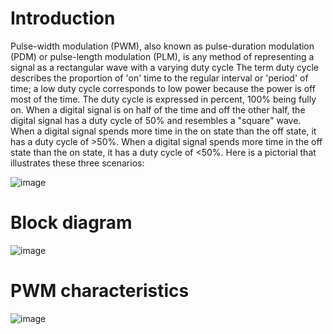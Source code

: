 # Introduction
Pulse-width modulation (PWM), also known as pulse-duration modulation (PDM) or pulse-length modulation (PLM), is any method of representing a signal as a rectangular wave with a varying duty cycle 
The term duty cycle describes the proportion of 'on' time to the regular interval or 'period' of time; a low duty cycle corresponds to low power because the power is off most of the time. The duty cycle is expressed in percent, 100% being fully on. When a digital signal is on half of the time and off the other half, the digital signal has a duty cycle of 50% and resembles a "square" wave. When a digital signal spends more time in the on state than the off state, it has a duty cycle of >50%. When a digital signal spends more time in the off state than the on state, it has a duty cycle of <50%. Here is a pictorial that illustrates these three scenarios:

![image](https://github.com/user-attachments/assets/c5a49889-f890-4ff3-bb60-c2d9ff5276e7)


# Block diagram

![image](https://github.com/user-attachments/assets/b0b11e29-4bbc-4273-ae3a-1da2bf97c7e0)

# PWM characteristics

![image](https://github.com/user-attachments/assets/79086425-16df-42b2-8131-939fc8198fce)






